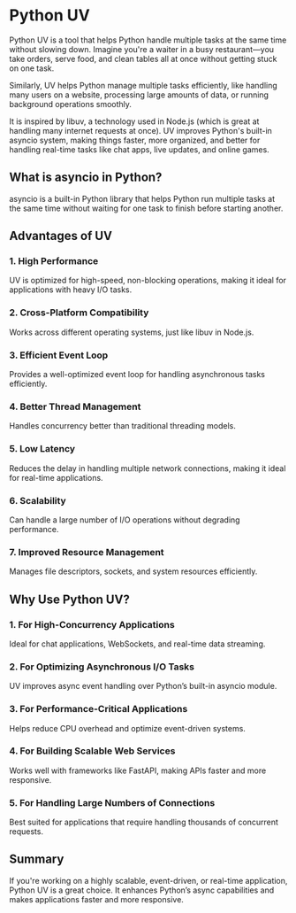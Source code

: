 # Python UV
Python UV is a tool that helps Python handle multiple tasks at the same time without slowing down. Imagine you're a waiter in a busy restaurant—you take orders, serve food, and clean tables all at once without getting stuck on one task.

Similarly, UV helps Python manage multiple tasks efficiently, like handling many users on a website, processing large amounts of data, or running background operations smoothly.

It is inspired by libuv, a technology used in Node.js (which is great at handling many internet requests at once). UV improves Python's built-in asyncio system, making things faster, more organized, and better for handling real-time tasks like chat apps, live updates, and online games.

## What is asyncio in Python?

asyncio is a built-in Python library that helps Python run multiple tasks at the same time without waiting for one task to finish before starting another.

## Advantages of UV

### 1. High Performance  
UV is optimized for high-speed, non-blocking operations, making it ideal for applications with heavy I/O tasks.

### 2. Cross-Platform Compatibility
Works across different operating systems, just like libuv in Node.js.

### 3. Efficient Event Loop  
Provides a well-optimized event loop for handling asynchronous tasks efficiently.


### 4. Better Thread Management  
Handles concurrency better than traditional threading models.



### 5. Low Latency 
 Reduces the delay in handling multiple network connections, making it ideal for real-time applications.


### 6. Scalability 
 Can handle a large number of I/O operations without degrading performance.


### 7. Improved Resource Management 
Manages file descriptors, sockets, and system resources efficiently.


## Why Use Python UV?

### 1. For High-Concurrency Applications

Ideal for chat applications, WebSockets, and real-time data streaming.



### 2. For Optimizing Asynchronous I/O Tasks

UV improves async event handling over Python’s built-in asyncio module.



### 3. For Performance-Critical Applications

Helps reduce CPU overhead and optimize event-driven systems.



### 4. For Building Scalable Web Services

Works well with frameworks like FastAPI, making APIs faster and more responsive.



### 5. For Handling Large Numbers of Connections

Best suited for applications that require handling thousands of concurrent requests.

## Summary

If you're working on a highly scalable, event-driven, or real-time application, Python UV is a great choice. It enhances Python’s async capabilities and makes applications faster and more responsive.

